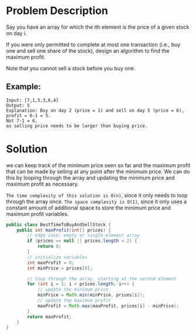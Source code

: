 # Problem Description
Say you have an array for which the ith element is the price of a given stock on day i.

If you were only permitted to complete at most one transaction (i.e., buy one and sell one share of the stock), design an algorithm to find the maximum profit.

Note that you cannot sell a stock before you buy one.

## Example:

```agsl
Input: [7,1,5,3,6,4]
Output: 5
Explanation: Buy on day 2 (price = 1) and sell on day 5 (price = 6), 
profit = 6-1 = 5.
Not 7-1 = 6, 
as selling price needs to be larger than buying price.
```

# Solution
we can keep track of the minimum price seen so far and the maximum profit that can be made by selling at any point after the minimum price. We can do this by looping through the array and updating the minimum price and maximum profit as necessary.

`The time complexity of this solution is O(n)`, since it only needs to loop through the array once. `The space complexity is O(1)`, since it only uses a constant amount of additional space to store the minimum price and maximum profit variables.

```java
public class BestTimeToBuyAndSellStock {
    public int maxProfit(int[] prices) {
        // edge case: empty or single-element array
        if (prices == null || prices.length < 2) {
            return 0;
        }
        // initialize variables
        int maxProfit = 0;
        int minPrice = prices[0];

        // loop through the array, starting at the second element
        for (int i = 1; i < prices.length; i++) {
            // update the minimum price
            minPrice = Math.min(minPrice, prices[i]);
            // update the maximum profit
            maxProfit = Math.max(maxProfit, prices[i] - minPrice);
        }
        return maxProfit;
    }
}
```